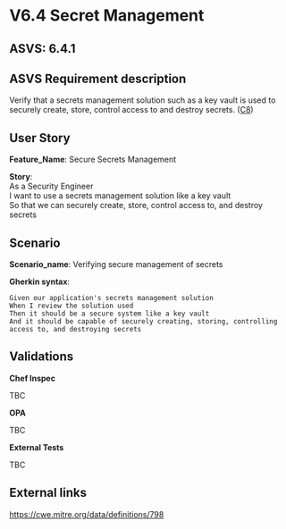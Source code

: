 # V6.4 Secret Management

## ASVS: 6.4.1

## ASVS Requirement description

Verify that a secrets management solution such as a key vault is
used to securely create, store, control access to and destroy
secrets.
([C8](https://owasp.org/www-project-proactive-controls/#div-numbering))

## User Story

**Feature_Name**: Secure Secrets Management

**Story**:\
As a Security Engineer\
I want to use a secrets management solution like a key vault\
So that we can securely create, store, control access to, and destroy secrets

## Scenario

**Scenario_name**: Verifying secure management of secrets

**Gherkin syntax**:

```gherkin
Given our application's secrets management solution
When I review the solution used
Then it should be a secure system like a key vault
And it should be capable of securely creating, storing, controlling access to, and destroying secrets
```

## Validations

**Chef Inspec**

TBC

**OPA**

TBC

**External Tests**

TBC

## External links

<https://cwe.mitre.org/data/definitions/798>
